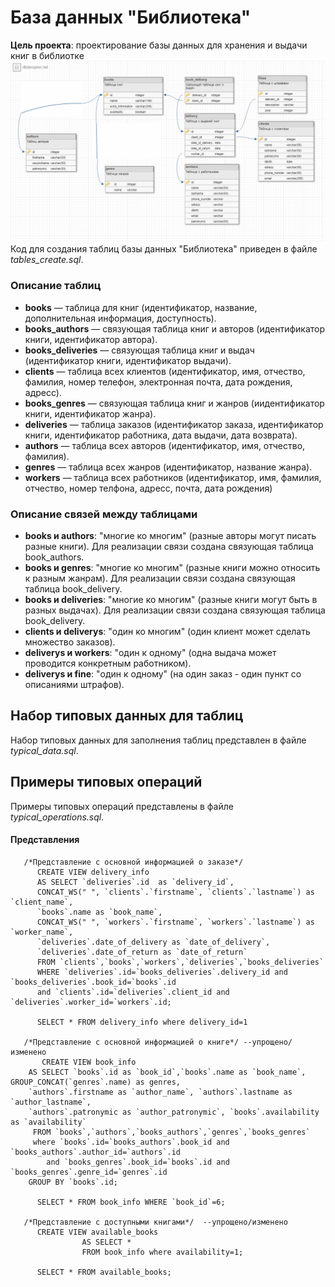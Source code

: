 # База данных "Библиотека"
**Цель проекта**: проектирование базы данных для хранения и выдачи книг в библиотке
![Схема базы данных](schema_new.png)
Код для создания таблиц базы данных "Библиотека" приведен в файле *tables_create.sql*.

### Описание таблиц
* **books** — таблица для книг (идентификатор, название, дополнительная информация, доступность).
* **books_authors** — связующая таблица книг и авторов (идентификатор книги, идентификатор автора).
* **books_deliveries** — связующая таблица книг и выдач (идентификатор книги, идентификатор выдачи).
* **clients** — таблица всех клиентов (идентификатор, имя, отчество, фамилия, номер телефон, электронная почта, дата рождения, адресс).
* **books_genres** — связующая таблица книг и жанров (иидентификатор книги, идентификатор жанра).
* **deliveries** — таблица заказов (идентификатор заказа, идентификатор книги, идентификатор работника, дата выдачи, дата возврата).
* **authors** — таблица всех авторов (идентификатор, имя, отчество, фамилия).
* **genres** — таблица всех жанров (идентификатор, название жанра).
* **workers** — таблица всех работников (идентификатор, имя, фамилия, отчество, номер телфона, адресс, почта, дата рождения)

### Описание связей между таблицами
* **books и authors**: "многие ко многим" (разные авторы могут писать разные книги). Для реализации связи создана связующая таблица book_authors.
* **books и genres**: "многие ко многим" (разные книги можно относить к разным жанрам). Для реализации связи создана связующая таблица book_delivery.
* **books и deliveries**: "многие ко многим" (разные книги могут быть в разных выдачах). Для реализации связи создана связующая таблица book_delivery.
* **clients и deliverys**: "один ко многим" (один клиент может сделать множество заказов).
* **deliverys и workers**: "один к одному" (одна выдача может проводится конкретным работником).
* **deliverys и fine**: "один к одному" (на один заказ - один пункт со описаниями штрафов). 

## Набор типовых данных для таблиц

Набор типовых данных для заполнения таблиц представлен в файле *typical_data.sql*.

## Примеры типовых операций
Примеры типовых операций представлены в файле *typical_operations.sql*.

#### Представления
       
       /*Представление с основной информациeй о заказе*/
          CREATE VIEW delivery_info 
	      AS SELECT `deliveries`.id  as `delivery_id`,
	      CONCAT_WS(" ", `clients`.`firstname`, `clients`.`lastname`) as `client_name`, 
		  `books`.name as `book_name`, 
		  CONCAT_WS(" ", `workers`.`firstname`, `workers`.`lastname`) as `worker_name`, 
		  `deliveries`.date_of_delivery as `date_of_delivery`,
		  `deliveries`.date_of_return as `date_of_return`
	      FROM `clients`,`books`,`workers`,`deliveries`,`books_deliveries` 
		  WHERE `deliveries`.id=`books_deliveries`.delivery_id and `books_deliveries`.book_id=`books`.id
		  and `clients`.id=`deliveries`.client_id and `deliveries`.worker_id=`workers`.id;

          SELECT * FROM delivery_info where delivery_id=1
          
       /*Представление с основной информациeй о книге*/ --упрощено/изменено
           CREATE VIEW book_info
	    AS SELECT `books`.id as `book_id`,`books`.name as `book_name`, GROUP_CONCAT(`genres`.name) as genres, 
		`authors`.firstname as `author_name`, `authors`.lastname as `author_lastname`, 
		`authors`.patronymic as `author_patronymic`, `books`.availability as `availability`
	     FROM `books`,`authors`,`books_authors`,`genres`,`books_genres` 
		 where `books`.id=`books_authors`.book_id and `books_authors`.author_id=`authors`.id
			and `books_genres`.book_id=`books`.id and `books_genres`.genre_id=`genres`.id
		GROUP BY `books`.id; 

          SELECT * FROM book_info WHERE `book_id`=6;
		  
       /*Представление с доступными книгами*/  --упрощено/изменено
          CREATE VIEW available_books
                    AS SELECT * 
                    FROM book_info where availability=1;

          SELECT * FROM available_books;
